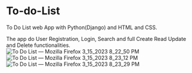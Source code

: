 # To-do-List

To Do List web App with Python(Django) and HTML and CSS.

The app do User Registration, Login, Search and full Create Read Update and Delete functionalities.
![To Do List — Mozilla Firefox 3_15_2023 8_22_50 PM](https://user-images.githubusercontent.com/77559207/225436188-88a1e3ef-95bc-4c73-a66f-f6203ae8e9e8.png)
![To Do List — Mozilla Firefox 3_15_2023 8_23_12 PM](https://user-images.githubusercontent.com/77559207/225436212-0b2dc455-486e-4a6e-b8b9-1ba6f31d21fb.png)
![To Do List — Mozilla Firefox 3_15_2023 8_23_29 PM](https://user-images.githubusercontent.com/77559207/225436232-58830d7e-287c-4f72-913c-33cb2bfd7803.png)
